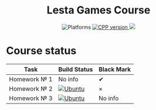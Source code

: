 <h1 align="center"> Lesta Games Course </h1>

<div align="center" style="text-align: center;">
  <div>
       <img src="https://img.shields.io/badge/platform-linux%20-informational?style=for-the-badge&amp;logo=appveyor" alt="Platforms">    
    <a href="https://en.cppreference.com/w/cpp/23">
      <img src="https://img.shields.io/badge/cpp-23-informational?style=for-the-badge&amp;logo=cplusplus" alt="CPP version">
    </a>
    <a href="https://github.com/kliperCO/lesta-course/issues">
      <img src="https://img.shields.io/github/issues-raw/kliperCO/lesta-course?style=for-the-badge">
    </a>
  </div>
</div>


# Course status

| Task         | Build Status                                                                                                                                                                                                           | Black Mark |
|--------------|------------------------------------------------------------------------------------------------------------------------------------------------------------------------------------------------------------------------|------------|
| Homework № 1 | No info                                                                                                                                                                                                                | ✔          |
| Homework № 2 | [![Ubuntu](https://img.shields.io/github/actions/workflow/status/kliperCO/lesta-course/ubuntu-build.yml?logo=ubuntu&style=for-the-badge)](https://github.com/kliperCO/lesta-course/actions/workflows/ubuntu-build.yml) | ×          |
| Homework № 3 | [![Ubuntu](https://img.shields.io/github/actions/workflow/status/kliperCO/lesta-course/ubuntu-build.yml?logo=ubuntu&style=for-the-badge)](https://github.com/kliperCO/lesta-course/actions/workflows/ubuntu-build.yml) | No info    |
                                                                                                                                                                                                                                                                                                                                                                    